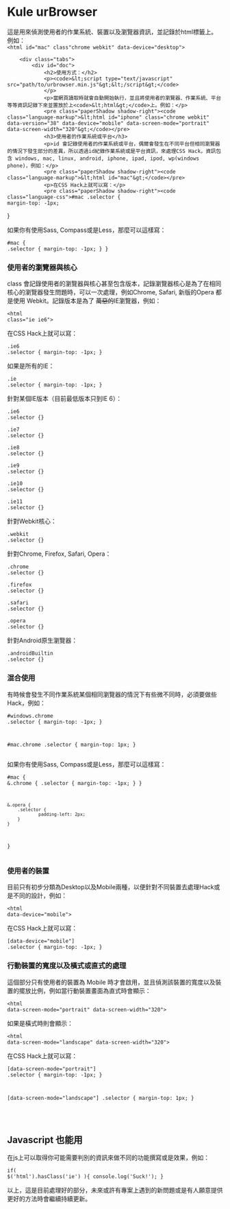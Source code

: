 <div class="wrap">
        <h1>Kule urBrowser</h1>
        <p>這是用來偵測使用者的作業系統、裝置以及瀏覽器資訊，並記錄於html標籤上。例如：
            <br /><code>&lt;html id="mac" class"chrome webkit" data-device="desktop"&gt;</code>
        </p>

        <div class="tabs">
            <div id="doc">
                <h2>使用方式：</h2>
                <p><code>&lt;script type="text/javascript" src="path/to/urbrowser.min.js"&gt;&lt;/script&gt;</code>
                </p>
                <p>當網頁讀取時就會自動開始執行，並且將使用者的瀏覽器、作業系統、平台等等資訊記錄下來並置放於上<code>&lt;html&gt;</code>上。例如：</p>
                <pre class="paperShadow shadow-right"><code class="language-markup">&lt;html id="iphone" class="chrome webkit" data-version="38" data-device="mobile" data-screen-mode="portrait" data-screen-width="320"&gt;</code></pre>
                <h3>使用者的作業系統或平台</h3>
                <p>id 會記錄使用者的作業系統或平台，偶爾會發生在不同平台但相同瀏覽器的情況下發生部分的差異，所以透過id紀錄作業系統或是平台資訊，來處理CSS Hack，資訊包含 windows, mac, linux, android, iphone, ipad, ipod, wp(windows phone)，例如：</p>
                <pre class="paperShadow shadow-right"><code class="language-markup">&lt;html id="mac"&gt;</code></pre>
                <p>在CSS Hack上就可以寫：</p>
                <pre class="paperShadow shadow-right"><code class="language-css">#mac .selector {
    margin-top: -1px;
}</code></pre>
                <p>如果你有使用Sass, Compass或是Less，那麼可以這樣寫：</p>
                <pre class="paperShadow shadow-right"><code class="language-css">#mac {
    .selector {
        margin-top: -1px;
    }
}</code></pre>
                <h3>使用者的瀏覽器與核心</h3>
                <p>class 會記錄使用者的瀏覽器與核心甚至包含版本，記錄瀏覽器核心是為了在相同核心的瀏覽器發生問題時，可以一次處理，例如Chrome, Safari, 新版的Opera 都是使用 Webkit。記錄版本是為了
                    <del>萬惡的</del>IE瀏覽器，例如：</p>
                <pre class="paperShadow shadow-right"><code class="language-markup">&lt;html class="ie ie6"&gt;</code></pre>
                <p>在CSS Hack上就可以寫：</p>
                <pre class="paperShadow shadow-right"><code class="language-css">.ie6 .selector {
    margin-top: -1px;
}</code></pre>
                <p>如果是所有的IE：</p>
                <pre class="paperShadow shadow-right"><code class="language-css">.ie .selector {
    margin-top: -1px;
}</code></pre>
                <p>針對某個IE版本（目前最低版本只到IE 6）：</p>
                <pre class="paperShadow shadow-right"><code class="language-css">.ie6 .selector {}</code></pre>
                <pre class="paperShadow shadow-right"><code class="language-css">.ie7 .selector {}</code></pre>
                <pre class="paperShadow shadow-right"><code class="language-css">.ie8 .selector {}</code></pre>
                <pre class="paperShadow shadow-right"><code class="language-css">.ie9 .selector {}</code></pre>
                <pre class="paperShadow shadow-right"><code class="language-css">.ie10 .selector {}</code></pre>
                <pre class="paperShadow shadow-right"><code class="language-css">.ie11 .selector {}</code></pre>
                <p>針對Webkit核心：</p>
                <pre class="paperShadow shadow-right"><code class="language-css">.webkit .selector {}</code></pre>
                <p>針對Chrome, Firefox, Safari, Opera：</p>
                <pre class="paperShadow shadow-right"><code class="language-css">.chrome .selector {}</code></pre>
                <pre class="paperShadow shadow-right"><code class="language-css">.firefox .selector {}</code></pre>
                <pre class="paperShadow shadow-right"><code class="language-css">.safari .selector {}</code></pre>
                <pre class="paperShadow shadow-right"><code class="language-css">.opera .selector {}</code></pre>
                <p>針對Android原生瀏覽器：</p>
                <pre class="paperShadow shadow-right"><code class="language-css">.androidBuiltin .selector {}</code></pre>
                <h3>混合使用</h3>
                <p>有時候會發生不同作業系統某個相同瀏覽器的情況下有些微不同時，必須要做些Hack，例如：</p>
                <pre class="paperShadow shadow-right"><code class="language-css">#windows.chrome .selector {
    margin-top: -1px;
}

#mac.chrome .selector {
    margin-top: 1px;
}
</code></pre>
                <p>如果你有使用Sass, Compass或是Less，那麼可以這樣寫：</p>
                <pre class="paperShadow shadow-right"><code class="language-css">#mac {
    &.chrome {
        .selector {
                margin-top: -1px;
        }
    }

    &.opera {
        .selector {
                padding-left: 2px;
        }
    }
}</code></pre>
                <h3>使用者的裝置</h3>
                <p>目前只有初步分類為Desktop以及Mobile兩種，以便針對不同裝置去處理Hack或是不同的設計，例如：</p>
                <pre class="paperShadow shadow-right"><code class="language-markup">&lt;html data-device="mobile"&gt;</code></pre>
                <p>在CSS Hack上就可以寫：</p>
                <pre class="paperShadow shadow-right"><code class="language-css">[data-device="mobile"] .selector {
    margin-top: -1px;
}</code></pre>
                <h3>行動裝置的寬度以及橫式或直式的處理</h3>
                <p>這個部分只有使用者的裝置為 Mobile 時才會啟用，並且偵測該裝置的寬度以及裝置的擺放比例，例如當行動裝置畫面為直式時會顯示：</p>
                <pre class="paperShadow shadow-right"><code class="language-markup">&lt;html data-screen-mode="portrait" data-screen-width="320"&gt;</code></pre> 如果是橫式時則會顯示：
                <pre class="paperShadow shadow-right"><code class="language-markup">&lt;html data-screen-mode="landscape" data-screen-width="320"&gt;</code></pre>
                <p>在CSS Hack上就可以寫：</p>
                <pre class="paperShadow shadow-right"><code class="language-css">[data-screen-mode="portrait"] .selector {
    margin-top: -1px;
}

[data-screen-mode="landscape"] .selector {
    margin-top: 1px;
}
</code></pre><br/>
                <h2>Javascript 也能用</h2>
                <p>在js上可以取得你可能需要判別的資訊來做不同的功能撰寫或是效果，例如：</p>
                <pre class="paperShadow shadow-right"><code class="language-javascript">if( $('html').hasClass('ie') ){
    console.log('Suck!');
}
</code></pre>
                <p>以上，這是目前處理好的部分，未來或許有專案上遇到的新問題或是有人願意提供更好的方法時會繼續持續更新。</p>
            </div>
